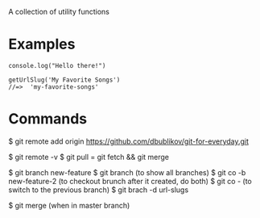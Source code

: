 A collection of utility functions

# Examples

```
console.log("Hello there!")
```

```
getUrlSlug('My Favorite Songs')
//=>  'my-favorite-songs'
```

# Commands

\$ git remote add origin https://github.com/dbublikov/git-for-everyday.git

$ git remote -v
$ git pull = git fetch && git merge

$ git branch new-feature
$ git branch (to show all branches)
$ git co -b new-feature-2 (to checkout brunch after it created, do both)
$ git co - (to switch to the previous branch)
\$ git brach -d url-slugs

\$ git merge <branch name> (when in master branch)
